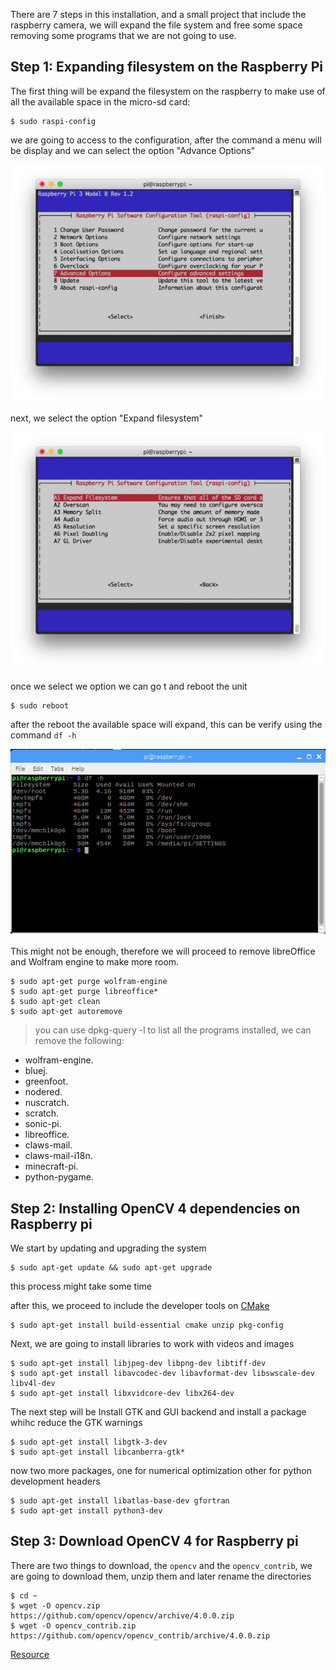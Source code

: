 There are 7 steps in this installation, and a small project that include the raspberry camera, we will expand the file system and free some space removing some programs that we are not going to use.

## Step 1: Expanding filesystem on the Raspberry Pi

 The first thing will be expand the filesystem on the raspberry to make use of all the available space in the micro-sd card:

```
$ sudo raspi-config
```

we are going to access to the configuration, after the command a menu will be display and we can select the option "Advance Options"


![001_Advance_Options](images/001_Advance_Options.jpg)

next, we select the option "Expand filesystem"

![002_Expand_filesystem](images/002_Expand_filesystem.jpg)

once we select we option we can go t **<Finish>** and reboot the unit

```
$ sudo reboot
```
after the reboot the available space will expand, this can be verify using the command `df -h` 

![003_df_command](images/003_df_command.png)

This might not be enough, therefore we will proceed to remove libreOffice and Wolfram engine to make more room.

```
$ sudo apt-get purge wolfram-engine
$ sudo apt-get purge libreoffice*
$ sudo apt-get clean
$ sudo apt-get autoremove
```
> you can use dpkg-query -l to list all the programs installed, we can remove the following:   
* wolfram-engine.  
* bluej.  
* greenfoot.  
* nodered.  
* nuscratch.  
* scratch.  
* sonic-pi.  
* libreoffice.  
* claws-mail.  
* claws-mail-i18n.  
* minecraft-pi.  
* python-pygame.  

## Step 2: Installing OpenCV 4 dependencies on Raspberry pi

We start by updating and upgrading the system

```
$ sudo apt-get update && sudo apt-get upgrade
```
this process might take some time 

after this, we proceed to include the developer tools on [CMake](https://cmake.org/)

```
$ sudo apt-get install build-essential cmake unzip pkg-config
```

Next, we are going to install libraries to work with videos  and images

```
$ sudo apt-get install libjpeg-dev libpng-dev libtiff-dev
$ sudo apt-get install libavcodec-dev libavformat-dev libswscale-dev libv4l-dev
$ sudo apt-get install libxvidcore-dev libx264-dev
```
The next step will be Install GTK and GUI backend and install a package whihc reduce the GTK warnings

```
$ sudo apt-get install libgtk-3-dev
$ sudo apt-get install libcanberra-gtk*
```

now two more packages, one for numerical optimization other for python development headers

```
$ sudo apt-get install libatlas-base-dev gfortran
$ sudo apt-get install python3-dev
```

## Step 3: Download OpenCV 4 for Raspberry pi

There are two things to download, the `opencv` and the `opencv_contrib`, we are going to download them, unzip them and later rename the directories

```
$ cd ~
$ wget -O opencv.zip https://github.com/opencv/opencv/archive/4.0.0.zip
$ wget -O opencv_contrib.zip https://github.com/opencv/opencv_contrib/archive/4.0.0.zip
```


[Resource](https://www.pyimagesearch.com/2018/09/26/install-opencv-4-on-your-raspberry-pi/)